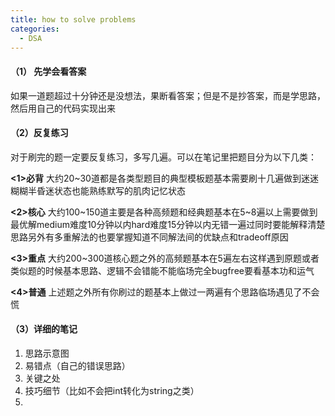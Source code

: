 ```yaml
---
title: how to solve problems
categories:
  - DSA
---
```

#### （1） 先学会看答案

如果一道题超过十分钟还是没想法，果断看答案；但是不是抄答案，而是学思路，然后用自己的代码实现出来

#### （2）反复练习

对于刷完的题一定要反复练习，多写几遍。可以在笔记里把题目分为以下几类：

**<1>必背** 大约20~30道都是各类型题目的典型模板题基本需要刷十几遍做到迷迷糊糊半昏迷状态也能熟练默写的肌肉记忆状态

**<2>核心** 大约100~150道主要是各种高频题和经典题基本在5~8遍以上需要做到最优解medium难度10分钟以内hard难度15分钟以内无错一遍过同时要能解释清楚思路另外有多重解法的也要掌握知道不同解法间的优缺点和tradeoff原因

**<3>重点** 大约200~300道核心题之外的高频题基本在5遍左右这样遇到原题或者类似题的时候基本思路、逻辑不会错能不能临场完全bugfree要看基本功和运气

**<4>普通** 上述题之外所有你刷过的题基本上做过一两遍有个思路临场遇见了不会慌


#### （3）详细的笔记

1. 思路示意图
2. 易错点（自己的错误思路）
3. 关键之处
4. 技巧细节（比如不会把int转化为string之类）
5. 




